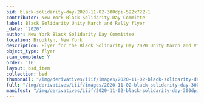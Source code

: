 ```yaml
---
pid: black-solidarity-day-2020-11-02-300dpi-522x722-1
contributor: New York Black Solidarity Day Committe
label: Black Solidarity Unity March and Rally flyer
_date: '2020'
author: New York Black Solidarity Day Committee
location: Brooklyn, New York
description: Flyer for the Black Solidarity Day 2020 Unity March and Virtual Rally
object_type: flyer
scan_complete: Y
order: '16'
layout: bsd_item
collection: bsd
thumbnail: "/img/derivatives/iiif/images/2020-11-02-black-solidarity-day-300dpi-522x722-1/full/250,/0/default.jpg"
full: "/img/derivatives/iiif/images/2020-11-02-black-solidarity-day-300dpi-522x722-1/full/1140,/0/default.jpg"
manifest: "/img/derivatives/iiif/2020-11-02-black-solidarity-day-300dpi-522x722-1/manifest.json"
---
```

